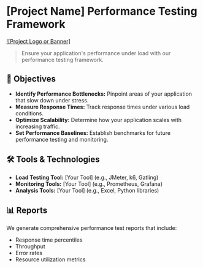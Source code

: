 # [Project Name] Performance Testing Framework

[![Project Logo or Banner]](link-to-image)

> Ensure your application's performance under load with our performance testing framework.

## 🎯 Objectives

* **Identify Performance Bottlenecks:** Pinpoint areas of your application that slow down under stress.
* **Measure Response Times:** Track response times under various load conditions.
* **Optimize Scalability:**  Determine how your application scales with increasing traffic.
* **Set Performance Baselines:** Establish benchmarks for future performance testing and monitoring.

## 🛠️ Tools & Technologies

* **Load Testing Tool:**  [Your Tool] (e.g., JMeter, k6, Gatling)
* **Monitoring Tools:** [Your Tool] (e.g., Prometheus, Grafana)
* **Analysis Tools:** [Your Tool] (e.g., Excel, Python libraries)

## 📊 Reports

We generate comprehensive performance test reports that include:

* Response time percentiles
* Throughput
* Error rates
* Resource utilization metrics

